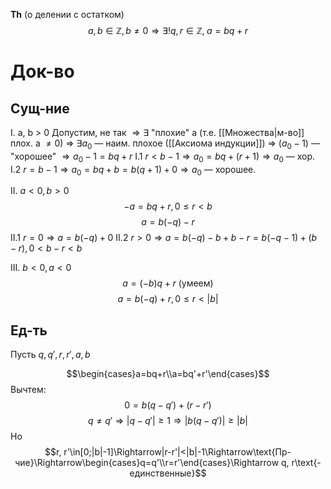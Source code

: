 **Th** (о делении с остатком)
$$a, b\in\mathbb{Z}, b\ne0 \Rightarrow \exists!q,r\in\mathbb{Z},\;a=bq+r$$
# Док-во
## Сущ-ние
I. a, b > 0
Допустим, не так $\Rightarrow \exists$ "плохие"  a (т.е. [[Множества|м-во]] плох. a $\ne 0$) $\Rightarrow$
$\exists a_0$ — наим. плохое ([[Аксиома индукции]]) $\Rightarrow$
$(a_0-1)$ — "хорошее" $\Rightarrow a_0-1=bq+r$
I.1 $r<b-1 \Rightarrow a_0=bq+(r+1)\Rightarrow a_0$ — хор.
I.2 $r=b-1 \Rightarrow a_0=bq+b=b(q+1)+0\Rightarrow a_0$ — хорошее.

II. $a<0, b>0$
$$-a=bq+r, 0\le r<b$$
$$a=b(-q)-r$$
II.1 $r=0\Rightarrow a=b(-q)+0$
II.2 $r>0\Rightarrow a=b(-q)-b+b-r=b(-q-1)+(b-r), 0<b-r<b$

III. $b<0, a<0$
$$a=(-b)q+r\text{ (умеем)}$$
$$a=b(-q)+r, 0\le r<|b|$$
## Ед-ть
Пусть $q, q', r, r', a, b$

$$\begin{cases}a=bq+r\\a=bq'+r'\end{cases}$$
Вычтем:
$$0=b(q-q')+(r-r')$$
$$q\ne q' \Rightarrow |q-q'|\ge1\Rightarrow |b(q-q')|\ge|b|$$
Но
$$r, r'\in[0;|b|-1]\Rightarrow|r-r'|<|b|-1\Rightarrow\text{Пр-чие}\Rightarrow\begin{cases}q=q'\\r=r'\end{cases}\Rightarrow q, r\text{-единственные}$$